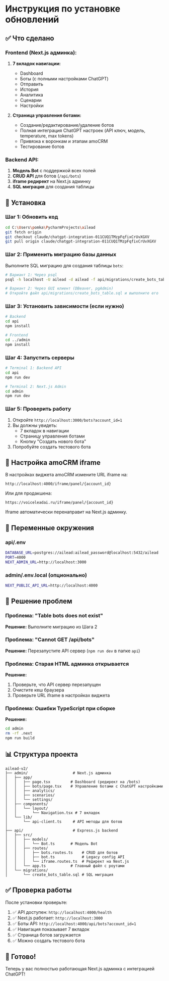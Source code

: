 # Инструкция по установке обновлений

## ✅ Что сделано

### Frontend (Next.js админка):
1. **7 вкладок навигации:**
   - Dashboard
   - Боты (с полными настройками ChatGPT)
   - Отправить
   - История
   - Аналитика
   - Сценарии
   - Настройки

2. **Страница управления ботами:**
   - Создание/редактирование/удаление ботов
   - Полная интеграция ChatGPT настроек (API ключ, модель, temperature, max tokens)
   - Привязка к воронкам и этапам amoCRM
   - Тестирование ботов

### Backend API:
1. **Модель Bot** с поддержкой всех полей
2. **CRUD API** для ботов (`/api/bots`)
3. **iframe редирект** на Next.js админку
4. **SQL миграция** для создания таблицы

## 🚀 Установка

### Шаг 1: Обновить код

```bash
cd C:\Users\pomka\PycharmProjects\ailead
git fetch origin
git checkout claude/chatgpt-integration-011CUQ1TMzpFqfixCrUvXGXV
git pull origin claude/chatgpt-integration-011CUQ1TMzpFqfixCrUvXGXV
```

### Шаг 2: Применить миграцию базы данных

Выполните SQL миграцию для создания таблицы `bots`:

```bash
# Вариант 1: Через psql
psql -h localhost -U ailead -d ailead -f api/migrations/create_bots_table.sql

# Вариант 2: Через GUI клиент (DBeaver, pgAdmin)
# Откройте файл api/migrations/create_bots_table.sql и выполните его
```

### Шаг 3: Установить зависимости (если нужно)

```bash
# Backend
cd api
npm install

# Frontend
cd ../admin
npm install
```

### Шаг 4: Запустить серверы

```bash
# Terminal 1: Backend API
cd api
npm run dev

# Terminal 2: Next.js Admin
cd admin
npm run dev
```

### Шаг 5: Проверить работу

1. Откройте `http://localhost:3000/bots?account_id=1`
2. Вы должны увидеть:
   - 7 вкладок в навигации
   - Страницу управления ботами
   - Кнопку "Создать нового бота"
3. Попробуйте создать тестового бота

## 🔧 Настройка amoCRM iframe

В настройках виджета amoCRM измените URL iframe на:
```
http://localhost:4000/iframe/panel/{account_id}
```

Или для продакшена:
```
https://voiceleadai.ru/iframe/panel/{account_id}
```

Iframe автоматически перенаправит на Next.js админку.

## 📝 Переменные окружения

### api/.env
```bash
DATABASE_URL=postgres://ailead:ailead_password@localhost:5432/ailead
PORT=4000
NEXT_ADMIN_URL=http://localhost:3000
```

### admin/.env.local (опционально)
```bash
NEXT_PUBLIC_API_URL=http://localhost:4000
```

## 🐛 Решение проблем

### Проблема: "Table bots does not exist"
**Решение:** Выполните миграцию из Шага 2

### Проблема: "Cannot GET /api/bots"
**Решение:** Перезапустите API сервер (`npm run dev` в папке `api`)

### Проблема: Старая HTML админка открывается
**Решение:**
1. Проверьте, что API сервер перезапущен
2. Очистите кеш браузера
3. Проверьте URL iframe в настройках виджета

### Проблема: Ошибки TypeScript при сборке
**Решение:**
```bash
cd admin
rm -rf .next
npm run build
```

## 📊 Структура проекта

```
ailead-v2/
├── admin/                    # Next.js админка
│   ├── app/
│   │   ├── page.tsx         # Dashboard (редирект на /bots)
│   │   ├── bots/page.tsx    # Управление ботами с ChatGPT настройками
│   │   ├── analytics/
│   │   ├── scenarios/
│   │   └── settings/
│   ├── components/
│   │   └── layout/
│   │       └── Navigation.tsx # 7 вкладок
│   └── lib/
│       └── api-client.ts     # API методы для ботов
│
├── api/                      # Express.js backend
│   ├── src/
│   │   ├── models/
│   │   │   └── Bot.ts       # Модель Bot
│   │   ├── routes/
│   │   │   ├── bots.routes.ts    # CRUD для ботов
│   │   │   ├── bot.ts            # Legacy config API
│   │   │   └── iframe.routes.ts  # Редирект на Next.js
│   │   └── app.ts           # Главный файл с роутами
│   └── migrations/
│       └── create_bots_table.sql # SQL миграция
```

## ✅ Проверка работы

После установки проверьте:

1. ✅ API доступен: `http://localhost:4000/health`
2. ✅ Next.js работает: `http://localhost:3000`
3. ✅ Боты API: `http://localhost:4000/api/bots?account_id=1`
4. ✅ Навигация показывает 7 вкладок
5. ✅ Страница ботов загружается
6. ✅ Можно создать тестового бота

## 🎉 Готово!

Теперь у вас полностью работающая Next.js админка с интеграцией ChatGPT!

